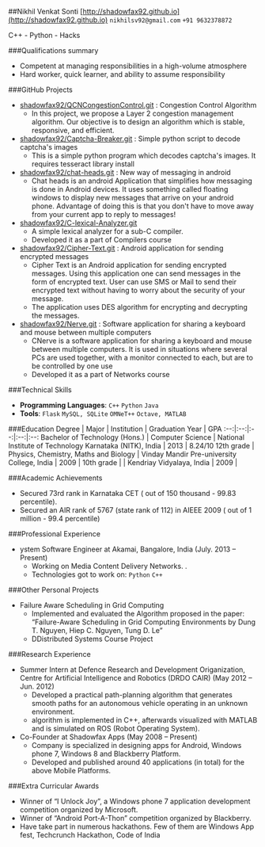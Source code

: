 ##Nikhil Venkat Sonti
[http://shadowfax92.github.io](http://shadowfax92.github.io) `nikhilsv92@gmail.com` `+91 9632378872`

C++ - Python - Hacks

###Qualifications summary
* Competent at managing responsibilities in a high-volume atmosphere
* Hard worker, quick learner, and ability to assume responsibility

###GitHub Projects
* [shadowfax92/QCNCongestionControl.git](http://github.com/shadowfax92/QCNCongestionControl.git) : Congestion Control Algorithm
    - In this project, we propose a Layer 2 congestion management algorithm. Our objective is to design an algorithm which is stable, responsive, and efficient.
* [shadowfax92/Captcha-Breaker.git](http://github.com/shadowfax92/Captcha-Breaker.git) : Simple python script to decode captcha's images
    - This is a simple python program which decodes captcha's images. It requires tesseract library install
* [shadowfax92/chat-heads.git](http://github.com/shadowfax92/chat-heads.git) : New way of messaging in android
    -  Chat heads is an android Application that simplifies how messaging is done in Android devices. It uses something called floating windows to display new messages that arrive on your android phone. Advantage of doing this is that you don't have to move away from your current app to reply to messages!
* [shadowfax92/C-lexical-Analyzer.git](http://github.com/shadowfax92/C-lexical-Analyzer.git)
    - A simple lexical analyzer for a sub-C compiler.
    - Developed it as a part of Compilers course
* [shadowfax92/Cipher-Text.git](http://github.com/shadowfax92/Cipher-Text.git) : Android application for sending encrypted messages
    - Cipher Text is an Android application for sending encrypted messages. Using this application one can send messages in the form of encrypted text. User can use SMS or Mail to send their encrypted text without having to worry about the security of your message.
    - The application uses DES algorithm for encrypting and decrypting the messages.
* [shadowfax92/Nerve.git](http://github.com/shadowfax92/Nerve.git) : Software application for sharing a keyboard and mouse between multiple computers
    - CNerve is a software application for sharing a keyboard and mouse between multiple computers. It is used in situations where several PCs are used together, with a monitor connected to each, but are to be controlled by one use
    - Developed it as a part of Networks course

###Technical Skills
* **Programming Languages**: `C++` `Python` `Java` 
* **Tools**: `Flask` `MySQL, SQLite` `OMNeT++` `Octave, MATLAB` 

###Education
Degree | Major | Institution | Graduation Year | GPA
:--:|:--:|:--:|:--:|:--:
Bachelor of Technology (Hons.) | Computer Science | National Institute of Technology Karnataka (NITK), India | 2013 | 8.24/10
12th grade | Physics, Chemistry, Maths and Biology | Vinday Mandir Pre-university College, India | 2009 | 
10th grade |  | Kendriay Vidyalaya, India | 2009 | 

###Academic Achievements
* Secured 73rd rank in Karnataka CET ( out of 150 thousand - 99.83 percentile).
* Secured an AIR rank of 5767 (state rank of 112) in AIEEE 2009 ( out of 1 million - 99.4 percentile)

###Professional Experience
* ystem Software Engineer at Akamai, Bangalore, India (July. 2013 – Present)
    - Working on Media Content Delivery Networks. .
    - Technologies got to work on: `Python` `C++` 

###Other Personal Projects
* Failure Aware Scheduling in Grid Computing
    - Implemented and evaluated the Algorithm proposed in the paper: “Failure-Aware Scheduling in Grid Computing Environments by Dung T. Nguyen, Hiep C. Nguyen, Tung D. Le”
    - DDistributed Systems Course Project



###Research Experience
* Summer Intern at Defence Research and Development Origanization, Centre for Artificial Intelligence and Robotics (DRDO CAIR) (May 2012 – Jun. 2012)
    - Developed a practical path-planning algorithm that generates smooth paths for an autonomous vehicle operating in an unknown environment.
    - algorithm is implemented in C++, afterwards visualized with MATLAB and is simulated on ROS (Robot Operating System).
* Co-Founder at Shadowfax Apps (May 2008 – Present)
    - Company is specialized in designing apps for Android, Windows phone 7, Windows 8 and Blackberry Platform.
    - Developed and published around 40 applications (in total) for the above Mobile Platforms.




###Extra Curricular Awards
* Winner of “I Unlock Joy”, a Windows phone 7 application development competition organized by Microsoft.
* Winner of “Android Port-A-Thon” competition organized by Blackberry.
* Have take part in numerous hackathons. Few of them are Windows App fest, Techcrunch Hackathon, Code of India
